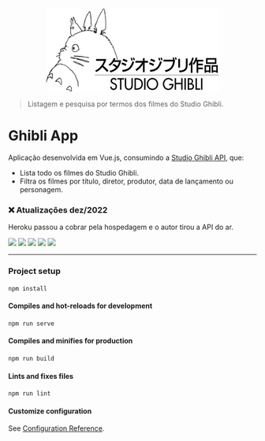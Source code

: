 <p align="center">
  <img src="https://github.com/vandersonlb/studio-ghibli/blob/main/src/assets/logo.png" alt="Studio Ghibli"/>
</p>

> Listagem e pesquisa por termos dos filmes do Studio Ghibli.

# Ghibli App

Aplicação desenvolvida em Vue.js, consumindo a [Studio Ghibli API](https://github.com/janaipakos/ghibliapi/), que:

- Lista todo os filmes do Studio Ghibli.
- Filtra os filmes por título, diretor, produtor, data de lançamento ou personagem.

### ❌ Atualizações dez/2022

Heroku passou a cobrar pela hospedagem e o autor tirou a API do ar.
<br>

<img src="https://img.shields.io/badge/HTML5-E34F26?style=for-the-badge&logo=html5&logoColor=white" /> <img src="https://img.shields.io/badge/CSS3-1572B6?style=for-the-badge&logo=css3&logoColor=white" /> <img src="https://img.shields.io/badge/Sass-CC6699?style=for-the-badge&logo=sass&logoColor=white" /> <img src="https://img.shields.io/badge/Javascript-323330?style=for-the-badge&logo=javascript&logoColor=F7DF1E" /> <img src="https://img.shields.io/badge/Vue.js-35495E?style=for-the-badge&logo=vue.js&logoColor=4FC08D" />

---

### Project setup
```
npm install
```

#### Compiles and hot-reloads for development
```
npm run serve
```

#### Compiles and minifies for production
```
npm run build
```

#### Lints and fixes files
```
npm run lint
```

#### Customize configuration
See [Configuration Reference](https://cli.vuejs.org/config/).
